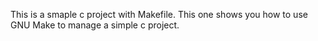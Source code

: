 This is a smaple c project with Makefile.
This one shows you how to use GNU Make to manage a simple c project.
